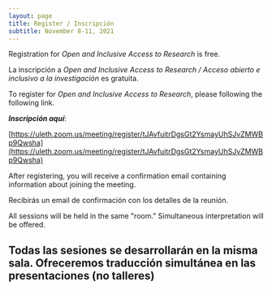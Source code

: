 ```yaml
---
layout: page
title: Register / Inscripción
subtitle: November 8-11, 2021
---
```

Registration for _Open and Inclusive Access to Research_ is free. 

La inscripción a  _Open and Inclusive Access to Research / Acceso abierto e inclusivo a la investigación_ es gratuita.

To register for _Open and Inclusive Access to Research_, please following the following link.

***Inscripción aquí***: 

[https://uleth.zoom.us/meeting/register/tJAvfuitrDgsGt2YsmayUhSJvZMWBp9Qwsha](https://uleth.zoom.us/meeting/register/tJAvfuitrDgsGt2YsmayUhSJvZMWBp9Qwsha)

After registering, you will receive a confirmation email containing information about joining the meeting.

Recibirás un email de confirmación con los detalles de la reunión.

All sessions will be held in the same "room." Simultaneous interpretation will be offered.

Todas las sesiones se desarrollarán en la misma sala. Ofreceremos traducción simultánea en las presentaciones (no talleres)
----

